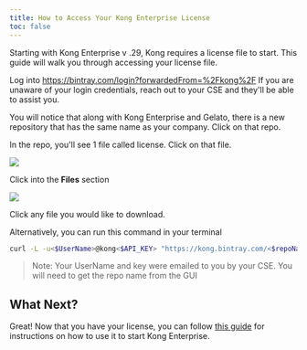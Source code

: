 ```yaml
---
title: How to Access Your Kong Enterprise License
toc: false
---
```


Starting with Kong Enterprise v .29, Kong requires a license file to start. This guide will walk you through accessing your license file.

Log into https://bintray.com/login?forwardedFrom=%2Fkong%2F
If you are unaware of your login credentials, reach out to your CSE and they'll be able to assist you.

You will notice that along with Kong Enterprise and Gelato, there is a new repository that has the same name as your company. Click on that repo.

In the repo, you'll see 1 file called license. Click on that file.

![](/assets/images/docs/ee/access-bintray-license.png)

Click into the **Files** section

![](/assets/images/docs/ee/access-bintray-license-files.png)

Click any file you would like to download.

Alternatively, you can run this command in your terminal

```bash
curl -L -u<$UserName>@kong<$API_KEY> "https://kong.bintray.com/<$repoName>/license.json" -o <FILE.EXT>
```

> Note: Your UserName and key were emailed to you by your CSE. You will need to get the repo name from the GUI



## What Next?
Great! Now that you have your license, you can follow [this guide](/enterprise/latest/installation/docker) for instructions on how to use it to start Kong Enterprise.

